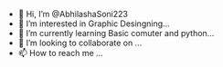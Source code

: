- 👋 Hi, I’m @AbhilashaSoni223
- 👀 I’m interested in Graphic Desingning...
- 🌱 I’m currently learning Basic comuter and python...
- 💞️ I’m looking to collaborate on ...
- 📫 How to reach me ...

<!---
AbhilashaSoni223/AbhilashaSoni223 is a ✨ special ✨ repository because its `README.md` (this file) appears on your GitHub profile.
You can click the Preview link to take a look at your changes.
--->
